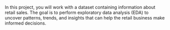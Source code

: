 In this project, you will work with a dataset containing information about retail sales.
The goal is to perform exploratory data analysis (EDA) to uncover patterns, trends, and insights that can help the retail business make informed decisions.
